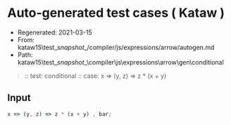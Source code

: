 # Auto-generated test cases ( Kataw )
- Regenerated: 2021-03-15
- From: kataw15\test\__snapshot__/compiler/js/expressions/arrow/autogen.md
- Path: kataw15\test\__snapshot__\compiler\js\expressions\arrow\gen\conditional
> :: test: conditional
> :: case: x => (y, z) => z * (x + y)
## Input

`````js
x => (y, z) => z * (x + y) , bar;
`````
